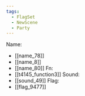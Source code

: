 ```yaml
---
tags:
  - FlagSet
  - NewScene
  - Party
---
```

Name:
- [[name_78]]
- [[name_8]]
- [[name_80]]
Fn:
- [[t4145_function3]]
Sound:
- [[sound_49]]
Flag:
- [[flag_9477]]
